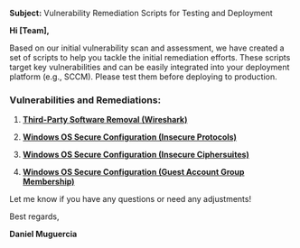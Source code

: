 **Subject:** Vulnerability Remediation Scripts for Testing and Deployment

**Hi [Team],**

Based on our initial vulnerability scan and assessment, we have created a set of scripts to help you tackle the initial remediation efforts. These scripts target key vulnerabilities and can be easily integrated into your deployment platform (e.g., SCCM). Please test them before deploying to production.

### Vulnerabilities and Remediations:
1. [**Third-Party Software Removal (Wireshark)**](https://github.com/Dmugs1/Misc/blob/main/remediation-wireshark-uninstall.ps1)
   
3. [**Windows OS Secure Configuration (Insecure Protocols)**](https://github.com/Dmugs1/Misc/blob/main/toggle-protocols.ps1)
   
5. [**Windows OS Secure Configuration (Insecure Ciphersuites)**](https://github.com/Dmugs1/Misc/blob/main/toggle-cipher-suites.ps1)
   
6. [**Windows OS Secure Configuration (Guest Account Group Membership)**](https://github.com/Dmugs1/Misc/blob/main/toggle-guest-local-administrators.ps1)

Let me know if you have any questions or need any adjustments!

Best regards,

**Daniel Muguercia**<br/>

